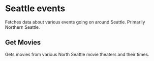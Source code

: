 # Seattle events
Fetches data about various events going on around Seattle. Primarily Northern Seattle.

## Get Movies
Gets movies from various North Seattle movie theaters and their times.